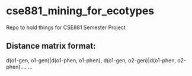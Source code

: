 # cse881_mining_for_ecotypes
Repo to hold things for CSE881 Semester Project


## Distance matrix format:
d(o1-gen, o1-gen)|d(o1-phen, o1-phen), d(o1-gen, o2-gen)|d(o1-phen, o2-phen)....
...
